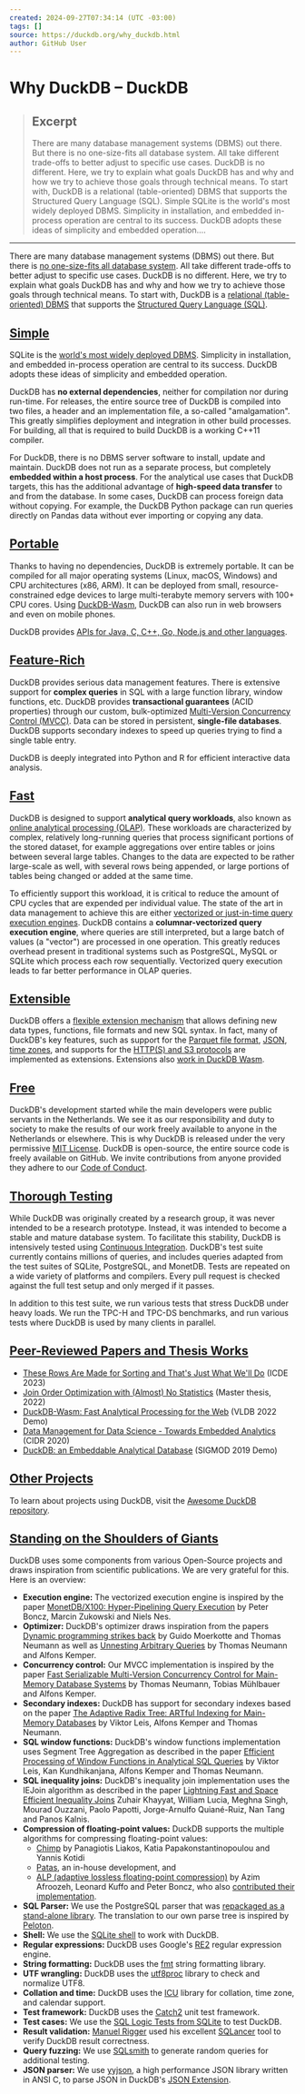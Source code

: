 ```yaml
---
created: 2024-09-27T07:34:14 (UTC -03:00)
tags: []
source: https://duckdb.org/why_duckdb.html
author: GitHub User
---
```


# Why DuckDB – DuckDB

> ## Excerpt
> There are many database management systems (DBMS) out there. But there is no one-size-fits all database system. All take different trade-offs to better adjust to specific use cases. DuckDB is no different. Here, we try to explain what goals DuckDB has and why and how we try to achieve those goals through technical means. To start with, DuckDB is a relational (table-oriented) DBMS that supports the Structured Query Language (SQL). Simple SQLite is the world's most widely deployed DBMS. Simplicity in installation, and embedded in-process operation are central to its success. DuckDB adopts these ideas of simplicity and embedded operation.…

---
There are many database management systems (DBMS) out there. But there is [no one-size-fits all database system](https://blobs.duckdb.org/papers/stonebraker-centintemel-one-size-fits-all-icde-2015.pdf). All take different trade-offs to better adjust to specific use cases. DuckDB is no different. Here, we try to explain what goals DuckDB has and why and how we try to achieve those goals through technical means. To start with, DuckDB is a [relational (table-oriented) DBMS](https://en.wikipedia.org/wiki/Relational_database) that supports the [Structured Query Language (SQL)](https://en.wikipedia.org/wiki/SQL).

## [Simple](https://duckdb.org/why_duckdb.html#simple)

SQLite is the [world's most widely deployed DBMS](https://www.sqlite.org/mostdeployed.html). Simplicity in installation, and embedded in-process operation are central to its success. DuckDB adopts these ideas of simplicity and embedded operation.

DuckDB has **no external dependencies**, neither for compilation nor during run-time. For releases, the entire source tree of DuckDB is compiled into two files, a header and an implementation file, a so-called "amalgamation". This greatly simplifies deployment and integration in other build processes. For building, all that is required to build DuckDB is a working C++11 compiler.

For DuckDB, there is no DBMS server software to install, update and maintain. DuckDB does not run as a separate process, but completely **embedded within a host process**. For the analytical use cases that DuckDB targets, this has the additional advantage of **high-speed data transfer** to and from the database. In some cases, DuckDB can process foreign data without copying. For example, the DuckDB Python package can run queries directly on Pandas data without ever importing or copying any data.

## [Portable](https://duckdb.org/why_duckdb.html#portable)

Thanks to having no dependencies, DuckDB is extremely portable. It can be compiled for all major operating systems (Linux, macOS, Windows) and CPU architectures (x86, ARM). It can be deployed from small, resource-constrained edge devices to large multi-terabyte memory servers with 100+ CPU cores. Using [DuckDB-Wasm](https://duckdb.org/docs/api/wasm/overview.html), DuckDB can also run in web browsers and even on mobile phones.

DuckDB provides [APIs for Java, C, C++, Go, Node.js and other languages](https://duckdb.org/docs/api/overview.html).

## [Feature-Rich](https://duckdb.org/why_duckdb.html#feature-rich)

DuckDB provides serious data management features. There is extensive support for **complex queries** in SQL with a large function library, window functions, etc. DuckDB provides **transactional guarantees** (ACID properties) through our custom, bulk-optimized [Multi-Version Concurrency Control (MVCC)](https://en.wikipedia.org/wiki/Multiversion_concurrency_control). Data can be stored in persistent, **single-file databases**. DuckDB supports secondary indexes to speed up queries trying to find a single table entry.

DuckDB is deeply integrated into Python and R for efficient interactive data analysis.

## [Fast](https://duckdb.org/why_duckdb.html#fast)

DuckDB is designed to support **analytical query workloads**, also known as [online analytical processing (OLAP)](https://en.wikipedia.org/wiki/Online_analytical_processing). These workloads are characterized by complex, relatively long-running queries that process significant portions of the stored dataset, for example aggregations over entire tables or joins between several large tables. Changes to the data are expected to be rather large-scale as well, with several rows being appended, or large portions of tables being changed or added at the same time.

To efficiently support this workload, it is critical to reduce the amount of CPU cycles that are expended per individual value. The state of the art in data management to achieve this are either [vectorized or just-in-time query execution engines](https://www.vldb.org/pvldb/vol11/p2209-kersten.pdf). DuckDB contains a **columnar-vectorized query execution engine**, where queries are still interpreted, but a large batch of values (a "vector") are processed in one operation. This greatly reduces overhead present in traditional systems such as PostgreSQL, MySQL or SQLite which process each row sequentially. Vectorized query execution leads to far better performance in OLAP queries.

## [Extensible](https://duckdb.org/why_duckdb.html#extensible)

DuckDB offers a [flexible extension mechanism](https://duckdb.org/docs/extensions/overview.html) that allows defining new data types, functions, file formats and new SQL syntax. In fact, many of DuckDB's key features, such as support for the [Parquet file format](https://duckdb.org/docs/data/parquet/overview.html), [JSON](https://duckdb.org/docs/extensions/json.html), [time zones](https://duckdb.org/docs/extensions/icu.html), and supports for the [HTTP(S) and S3 protocols](https://duckdb.org/docs/extensions/httpfs/overview.html) are implemented as extensions. Extensions also [work in DuckDB Wasm](https://duckdb.org/2021/10/29/duckdb-wasm.html).

## [Free](https://duckdb.org/why_duckdb.html#free)

DuckDB's development started while the main developers were public servants in the Netherlands. We see it as our responsibility and duty to society to make the results of our work freely available to anyone in the Netherlands or elsewhere. This is why DuckDB is released under the very permissive [MIT License](https://en.wikipedia.org/wiki/MIT_License). DuckDB is open-source, the entire source code is freely available on GitHub. We invite contributions from anyone provided they adhere to our [Code of Conduct](https://duckdb.org/code_of_conduct.html).

## [Thorough Testing](https://duckdb.org/why_duckdb.html#thorough-testing)

While DuckDB was originally created by a research group, it was never intended to be a research prototype. Instead, it was intended to become a stable and mature database system. To facilitate this stability, DuckDB is intensively tested using [Continuous Integration](https://github.com/duckdb/duckdb/actions). DuckDB's test suite currently contains millions of queries, and includes queries adapted from the test suites of SQLite, PostgreSQL, and MonetDB. Tests are repeated on a wide variety of platforms and compilers. Every pull request is checked against the full test setup and only merged if it passes.

In addition to this test suite, we run various tests that stress DuckDB under heavy loads. We run the TPC-H and TPC-DS benchmarks, and run various tests where DuckDB is used by many clients in parallel.

## [Peer-Reviewed Papers and Thesis Works](https://duckdb.org/why_duckdb.html#peer-reviewed-papers-and-thesis-works)

-   [These Rows Are Made for Sorting and That's Just What We'll Do](https://duckdb.org/pdf/ICDE2023-kuiper-muehleisen-sorting.pdf) (ICDE 2023)
-   [Join Order Optimization with (Almost) No Statistics](https://blobs.duckdb.org/papers/tom-ebergen-msc-thesis-join-order-optimization-with-almost-no-statistics.pdf) (Master thesis, 2022)
-   [DuckDB-Wasm: Fast Analytical Processing for the Web](https://duckdb.org/pdf/VLDB2022-kohn-duckdb-wasm.pdf) (VLDB 2022 Demo)
-   [Data Management for Data Science - Towards Embedded Analytics](https://duckdb.org/pdf/CIDR2020-raasveldt-muehleisen-duckdb.pdf) (CIDR 2020)
-   [DuckDB: an Embeddable Analytical Database](https://duckdb.org/pdf/SIGMOD2019-demo-duckdb.pdf) (SIGMOD 2019 Demo)

## [Other Projects](https://duckdb.org/why_duckdb.html#other-projects)

To learn about projects using DuckDB, visit the [Awesome DuckDB repository](https://github.com/davidgasquez/awesome-duckdb).

## [Standing on the Shoulders of Giants](https://duckdb.org/why_duckdb.html#standing-on-the-shoulders-of-giants)

DuckDB uses some components from various Open-Source projects and draws inspiration from scientific publications. We are very grateful for this. Here is an overview:

-   **Execution engine:** The vectorized execution engine is inspired by the paper [MonetDB/X100: Hyper-Pipelining Query Execution](http://cidrdb.org/cidr2005/papers/P19.pdf) by Peter Boncz, Marcin Zukowski and Niels Nes.
-   **Optimizer:** DuckDB's optimizer draws inspiration from the papers [Dynamic programming strikes back](https://15721.courses.cs.cmu.edu/spring2020/papers/20-optimizer2/p539-moerkotte.pdf) by Guido Moerkotte and Thomas Neumann as well as [Unnesting Arbitrary Queries](http://www.btw-2015.de/res/proceedings/Hauptband/Wiss/Neumann-Unnesting_Arbitrary_Querie.pdf) by Thomas Neumann and Alfons Kemper.
-   **Concurrency control:** Our MVCC implementation is inspired by the paper [Fast Serializable Multi-Version Concurrency Control for Main-Memory Database Systems](https://db.in.tum.de/~muehlbau/papers/mvcc.pdf) by Thomas Neumann, Tobias Mühlbauer and Alfons Kemper.
-   **Secondary indexes:** DuckDB has support for secondary indexes based on the paper [The Adaptive Radix Tree: ARTful Indexing for Main-Memory Databases](https://db.in.tum.de/~leis/papers/ART.pdf) by Viktor Leis, Alfons Kemper and Thomas Neumann.
-   **SQL window functions:** DuckDB's window functions implementation uses Segment Tree Aggregation as described in the paper [Efficient Processing of Window Functions in Analytical SQL Queries](https://www.vldb.org/pvldb/vol8/p1058-leis.pdf) by Viktor Leis, Kan Kundhikanjana, Alfons Kemper and Thomas Neumann.
-   **SQL inequality joins:** DuckDB's inequality join implementation uses the IEJoin algorithm as described in the paper [Lightning Fast and Space Efficient Inequality Joins](https://vldb.org/pvldb/vol8/p2074-khayyat.pdf) Zuhair Khayyat, William Lucia, Meghna Singh, Mourad Ouzzani, Paolo Papotti, Jorge-Arnulfo Quiané-Ruiz, Nan Tang and Panos Kalnis.
-   **Compression of floating-point values:** DuckDB supports the multiple algorithms for compressing floating-point values:
    -   [Chimp](https://vldb.org/pvldb/vol15/p3058-liakos.pdf) by Panagiotis Liakos, Katia Papakonstantinopoulou and Yannis Kotidi
    -   [Patas](https://github.com/duckdb/duckdb/pull/5044), an in-house development, and
    -   [ALP (adaptive lossless floating-point compression)](https://dl.acm.org/doi/pdf/10.1145/3626717) by Azim Afroozeh, Leonard Kuffo and Peter Boncz, who also [contributed their implementation](https://github.com/duckdb/duckdb/pull/9635).
-   **SQL Parser:** We use the PostgreSQL parser that was [repackaged as a stand-alone library](https://github.com/lfittl/libpg_query). The translation to our own parse tree is inspired by [Peloton](https://pelotondb.io/).
-   **Shell:** We use the [SQLite shell](https://sqlite.org/cli.html) to work with DuckDB.
-   **Regular expressions:** DuckDB uses Google's [RE2](https://github.com/google/re2) regular expression engine.
-   **String formatting:** DuckDB uses the [fmt](https://github.com/fmtlib/fmt) string formatting library.
-   **UTF wrangling:** DuckDB uses the [utf8proc](https://juliastrings.github.io/utf8proc/) library to check and normalize UTF8.
-   **Collation and time:** DuckDB uses the [ICU](https://unicode-org.github.io/icu/) library for collation, time zone, and calendar support.
-   **Test framework:** DuckDB uses the [Catch2](https://github.com/catchorg/Catch2) unit test framework.
-   **Test cases:** We use the [SQL Logic Tests from SQLite](https://www.sqlite.org/sqllogictest/doc/trunk/about.wiki) to test DuckDB.
-   **Result validation:** [Manuel Rigger](https://www.manuelrigger.at/) used his excellent [SQLancer](https://github.com/sqlancer/sqlancer) tool to verify DuckDB result correctness.
-   **Query fuzzing:** We use [SQLsmith](https://github.com/anse1/sqlsmith) to generate random queries for additional testing.
-   **JSON parser:** We use [yyjson](https://github.com/ibireme/yyjson), a high performance JSON library written in ANSI C, to parse JSON in DuckDB's [JSON Extension](https://duckdb.org/docs/data/json/overview.html).

